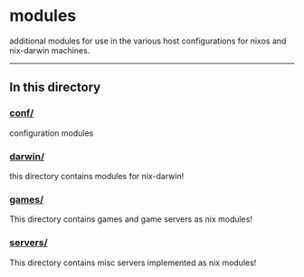 # modules

additional modules for use in the various host configurations for nixos and nix-darwin machines.

---

## In this directory

### [conf/](./conf/)

configuration modules

### [darwin/](./darwin/)

this directory contains modules for nix-darwin!

### [games/](./games/)

This directory contains games and game servers as nix modules!

### [servers/](./servers/)

This directory contains misc servers implemented as nix modules!
